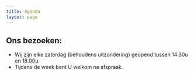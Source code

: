 ```yaml
---
title: Agenda 
layout: page
---
```


Ons bezoeken:
-------------
* Wij zijn elke zaterdag (behoudens uitzondering) geopend tussen 14.30u en 18.00u.
* Tijdens de week bent U welkom na afspraak.











